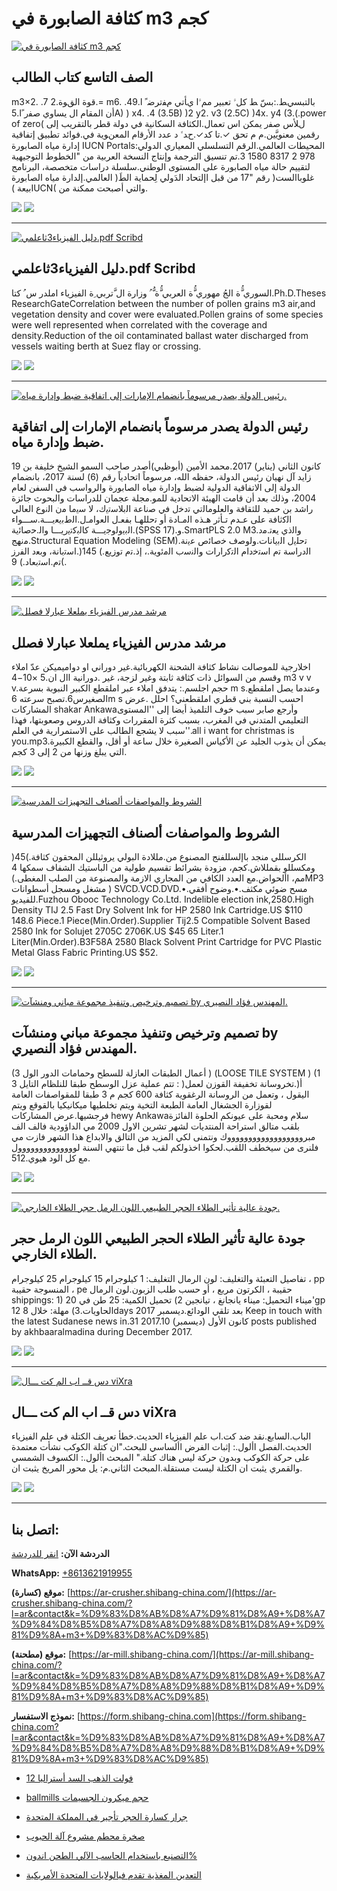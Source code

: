 # كثافة الصابورة في m3 كجم

<a href="https://swt.shibang-china.com/?l=ar&img&k=%D9%83%D8%AB%D8%A7%D9%81%D8%A9+%D8%A7%D9%84%D8%B5%D8%A7%D8%A8%D9%88%D8%B1%D8%A9+%D9%81%D9%8A+m3+%D9%83%D8%AC%D9%85" target="_blank">![كثافة الصابورة في m3 كجم](http://static.shibang-china.com/all-800x300/728.jpg)</a>

## الصف التاسع كتاب الطالب
m3×2. .7 2.ﻗﻮﺓ القﻮﺓ.= m6. .49.بالتبسيﻂ.:بسّ ﻂ كلﱠ تعبير ممﱠا يﺄتي مﻔترﺿﹰ ا أن المقاﻡ ال يساوﻱ ﺻﻔرﹰا.5A) ) x4. .4 (3.5B) )2 y2. v3 (2.5C) )4x. y4 (3.(.power of zero( لﻸﺱ ﺻﻔر يمكن اس تعمال.الكثافة السكانية في دولة قطر بالتقريب إلى رقمين معنويَّين.م م تحق ✓.تا كد✓.حﺪﱢ ﺩ ﻋﺪﺩ اﻷﺭﻗاﻡ المعنﻮية في.فوائد تطبيق إتفاقية إدارة مياە الصابورة IUCN Portalsالمحيطات العالمي.الرقم التسلسلي المعياري الدولي: 978 2 8317 1580 3.تم تنسيق الترجمة وإنتاج النسخة العربية من &quot;الخطوط التوجيهية لتقييم حالة مياە الصابورة على المستوى الوطني.سلسلة دراسات متخصصة، البرنامج العالمي.إلدارة مياە الصابورة )غلوباالست( رقم &quot;17 من قبل اإلتحاد الدَولي لِحماية الطَ بيعة )IUCN( والتي أصبحت ممكنة من.


<a href="https://whatsapp.shibangsoft.com/WhatsApp.php" target="_blank" title="WhatsApp">![](http://static.shibang-china.com/icon/whatsapp.png)</a> <a href="https://swt.shibang-china.com/?l=ar&icon&k=%D9%83%D8%AB%D8%A7%D9%81%D8%A9+%D8%A7%D9%84%D8%B5%D8%A7%D8%A8%D9%88%D8%B1%D8%A9+%D9%81%D9%8A+m3+%D9%83%D8%AC%D9%85" target="_blank">![](http://static.shibang-china.com/icon/chat-ar.png)</a>

---

<a href="https://swt.shibang-china.com/?l=ar&img&k=%D9%83%D8%AB%D8%A7%D9%81%D8%A9+%D8%A7%D9%84%D8%B5%D8%A7%D8%A8%D9%88%D8%B1%D8%A9+%D9%81%D9%8A+m3+%D9%83%D8%AC%D9%85" target="_blank">![دليل الفيزياء3ثاعلمي.pdf Scribd](http://static.shibang-china.com/all-800x300/1037.jpg)</a>

## دليل الفيزياء3ثاعلمي.pdf Scribd
السوري َُّة الجُ مهوري َُّة العربي َُّة ُّ ُ وزارة ال َّتربي ِة الفيزياء املدر س ُ كتا.Ph.D.Theses ResearchGateCorrelation between the number of pollen grains m3 air,and vegetation density and cover were evaluated.Pollen grains of some species were well represented when correlated with the coverage and density.Reduction of the oil contaminated ballast water discharged from vessels waiting berth at Suez flay or crossing.


<a href="https://whatsapp.shibangsoft.com/WhatsApp.php" target="_blank" title="WhatsApp">![](http://static.shibang-china.com/icon/whatsapp.png)</a> <a href="https://swt.shibang-china.com/?l=ar&icon&k=%D9%83%D8%AB%D8%A7%D9%81%D8%A9+%D8%A7%D9%84%D8%B5%D8%A7%D8%A8%D9%88%D8%B1%D8%A9+%D9%81%D9%8A+m3+%D9%83%D8%AC%D9%85" target="_blank">![](http://static.shibang-china.com/icon/chat-ar.png)</a>

---

<a href="https://swt.shibang-china.com/?l=ar&img&k=%D9%83%D8%AB%D8%A7%D9%81%D8%A9+%D8%A7%D9%84%D8%B5%D8%A7%D8%A8%D9%88%D8%B1%D8%A9+%D9%81%D9%8A+m3+%D9%83%D8%AC%D9%85" target="_blank">![رئيس الدولة يصدر مرسوماً بانضمام الإمارات إلى اتفاقية ضبط وإدارة مياه.](http://static.shibang-china.com/all-800x300/1090.jpg)</a>

## رئيس الدولة يصدر مرسوماً بانضمام الإمارات إلى اتفاقية ضبط وإدارة مياه.
19 كانون الثاني (يناير) 2017.محمد الأمين (أبوظبي)أصدر صاحب السمو الشيخ خليفة بن زايد آل نهيان رئيس الدولة، حفظه الله، مرسوماً اتحادياً رقم (6) لسنة 2017، بانضمام الدولة إلى الاتفاقية الدولية لضبط وإدارة مياه الصابورة والرواسب في السفن لعام 2004، وذلك بعد أن قامت الهيئة الاتحادية للمو.مجلة عجمان للدراسات والبحوث جائزة راشد بن حميد للثقافة والعلوماﻟﺗﻲ ﺗدﺧﻝ ﻓﻲ ﺻﻧﺎﻋﺔ اﻟﺑﻼﺳﺗﻳك، ﻻ ﺳﻳﻣﺎ ﻣن اﻟﻧوع اﻟﻌﺎﻟﻲ اﻟﻛﺛﺎﻓﺔ ﻋﻠﻰ ﻋـدم ﺗـﺄﺛر ﻫـذﻩ اﻟﻣـﺎدة أو ﺗﺣﻠﻠﻬـﺎ ﺑﻔﻌـﻝ اﻟﻌواﻣـﻝ.اﻟطﺑﻳﻌﻳـــﺔ.ﺳـــواء اﻟﺑﻳوﻟوﺟﻳـــﺔ ﻛﺎﻟﺑﻛﺗﻳرﻳـــﺎ واﻟ.ﺣﺻﺎﺋﻳﺔ.(SPSS 17).و.SmartPLS 2.0 M3.واﻟذي ﻳﻌﺗ.ﻣد ﻣﻧﻬﺞ.Structural Equation Modeling (SEM).ﺗﺣﻠﻳﻝ اﻟﺑﻳﺎﻧﺎت.وﻟوﺻف ﺧﺻﺎﺋص ﻋﻳﻧﺔ اﻟدراﺳﺔ ﺗم اﺳﺗﺧدام اﻟﺗﻛرارات واﻟﻧﺳب اﻟﻣﺋوﻳﺔ.، إذ.ﺗم ﺗوزﻳﻊ.) 145(.اﺳﺗﺑﺎﻧﺔ، وﺑﻌد اﻟﻔرز ﺗم.اﺳﺗﺑﻌﺎد.) 9(.


<a href="https://whatsapp.shibangsoft.com/WhatsApp.php" target="_blank" title="WhatsApp">![](http://static.shibang-china.com/icon/whatsapp.png)</a> <a href="https://swt.shibang-china.com/?l=ar&icon&k=%D9%83%D8%AB%D8%A7%D9%81%D8%A9+%D8%A7%D9%84%D8%B5%D8%A7%D8%A8%D9%88%D8%B1%D8%A9+%D9%81%D9%8A+m3+%D9%83%D8%AC%D9%85" target="_blank">![](http://static.shibang-china.com/icon/chat-ar.png)</a>

---

<a href="https://swt.shibang-china.com/?l=ar&img&k=%D9%83%D8%AB%D8%A7%D9%81%D8%A9+%D8%A7%D9%84%D8%B5%D8%A7%D8%A8%D9%88%D8%B1%D8%A9+%D9%81%D9%8A+m3+%D9%83%D8%AC%D9%85" target="_blank">![مرشد مدرس الفيزياء يملعلا عبارلا فصلل](http://static.shibang-china.com/all-800x300/571.jpg)</a>

## مرشد مدرس الفيزياء يملعلا عبارلا فصلل
اخلارجية للموصالت نشاط كثافة الشحنة الكهربائية.غير دوراني او دواميميكن عدّ املاء وقسم من السوائل ذات كثافة ثابتة وغير لزجة، غير .دورانية اال ان.5 ×10−4 m3 v v v.حجم اجلسم.: يتدفق املاء عبر املقطع الكبير النبوبة بسرعة m s.وعندما يصل املقطع الصغيرس6.تصبح سرعته 6m s احسب النسبة بني قطري املقطعني؟ احلل .عرض المشاركات shakar Ankawaوأرجع صابر سبب خوف التلميذ أيضا إلى &#39;&#39;المستوى التعليمي المتدني في المغرب، بسبب كثرة المقررات وكثافة الدروس وصعوبتها، فهذا سبب لا يشجع الطالب على الاستمرارية في العلم&#39;&#39;.all i want for christmas is you.mp3.يمكن أن يذوب الجليد عن الأكياس الصغيرة خلال ساعة أو أقل، والقطع الكبيرة التي يبلغ وزنها من 2 إلى 3 كجم.


<a href="https://whatsapp.shibangsoft.com/WhatsApp.php" target="_blank" title="WhatsApp">![](http://static.shibang-china.com/icon/whatsapp.png)</a> <a href="https://swt.shibang-china.com/?l=ar&icon&k=%D9%83%D8%AB%D8%A7%D9%81%D8%A9+%D8%A7%D9%84%D8%B5%D8%A7%D8%A8%D9%88%D8%B1%D8%A9+%D9%81%D9%8A+m3+%D9%83%D8%AC%D9%85" target="_blank">![](http://static.shibang-china.com/icon/chat-ar.png)</a>

---

<a href="https://swt.shibang-china.com/?l=ar&img&k=%D9%83%D8%AB%D8%A7%D9%81%D8%A9+%D8%A7%D9%84%D8%B5%D8%A7%D8%A8%D9%88%D8%B1%D8%A9+%D9%81%D9%8A+m3+%D9%83%D8%AC%D9%85" target="_blank">![الشروط والمواصفات ألصناف التجهيزات المدرسية](http://static.shibang-china.com/all-800x300/952.jpg)</a>

## الشروط والمواصفات ألصناف التجهيزات المدرسية
الكرسللي منجد باإلسللفنج المصنوع من.مللادة البولي يروثيللن المحقون كثافة.)45( ومكسللو بقمللاش.كجم، مزودة بشرائط تقسيم طولية من الباستيك الشفاف سمكها 4 مم، األحواض.مع العدد الكافي من المجاري الازمة والمصنوعة من الصلب المغطى.)MP3 مشغل ومسجل أسطوانات ) SVCD.VCD.DVD.•.مسح ضوئي مكثف.•.وضوح أفقي للفيديو.Fuzhou Obooc Technology Co.Ltd. Indelible election ink,2580.High Density TIJ 2.5 Fast Dry Solvent Ink for HP 2580 Ink Cartridge.US $110 148.6 Piece.1 Piece(Min.Order).Supplier Tij2.5 Compatible Solvent Based 2580 Ink for Solujet 2705C 2706K.US $45 65 Liter.1 Liter(Min.Order).B3F58A 2580 Black Solvent Print Cartridge for PVC Plastic Metal Glass Fabric Printing.US $52.


<a href="https://whatsapp.shibangsoft.com/WhatsApp.php" target="_blank" title="WhatsApp">![](http://static.shibang-china.com/icon/whatsapp.png)</a> <a href="https://swt.shibang-china.com/?l=ar&icon&k=%D9%83%D8%AB%D8%A7%D9%81%D8%A9+%D8%A7%D9%84%D8%B5%D8%A7%D8%A8%D9%88%D8%B1%D8%A9+%D9%81%D9%8A+m3+%D9%83%D8%AC%D9%85" target="_blank">![](http://static.shibang-china.com/icon/chat-ar.png)</a>

---

<a href="https://swt.shibang-china.com/?l=ar&img&k=%D9%83%D8%AB%D8%A7%D9%81%D8%A9+%D8%A7%D9%84%D8%B5%D8%A7%D8%A8%D9%88%D8%B1%D8%A9+%D9%81%D9%8A+m3+%D9%83%D8%AC%D9%85" target="_blank">![تصميم وترخيص وتنفيذ مجموعة مباني ومنشآت by المهندس فؤاد النصيري.](http://static.shibang-china.com/all-800x300/170.jpg)</a>

## تصميم وترخيص وتنفيذ مجموعة مباني ومنشآت by المهندس فؤاد النصيري.
(3 أعمال الطبقات العازلة للسطح وحمامات الدور الول ) (LOOSE TILE SYSTEM ) (1 3 تتم عملية عزل الوسطح طبقا للنلظام التايل : )أ(.تخروسانة تخفيفة القوزن لعمل اليقول ، وتعمل من الروسانة الرغقوية كثافة 600 كجم م 3 طبقا للمقواصفات العامة لقوزارة الجشغال العامة الطبعة التخية ويتم تخلطيها ميكانيكيا بالقوقع ويتم فرجشيها.عرض المشاركات hewy Ankawaسلام ومحبة على عيونكم الحلوة الفائزة بلقب متالق استراحة المنتديات لشهر تشرين الاول 2009 مي الداؤودية فالف الف مبرووووووووووووووووووك ونتمنى لكي المزيد من التالق والابداع هذا الشهر فازت مي فلنرى من سيخطف اللقب.لحكوا اخذولكم لقب قبل ما تنتهي السنة لوووووووووووووول مع كل الود هيوي.512.


<a href="https://whatsapp.shibangsoft.com/WhatsApp.php" target="_blank" title="WhatsApp">![](http://static.shibang-china.com/icon/whatsapp.png)</a> <a href="https://swt.shibang-china.com/?l=ar&icon&k=%D9%83%D8%AB%D8%A7%D9%81%D8%A9+%D8%A7%D9%84%D8%B5%D8%A7%D8%A8%D9%88%D8%B1%D8%A9+%D9%81%D9%8A+m3+%D9%83%D8%AC%D9%85" target="_blank">![](http://static.shibang-china.com/icon/chat-ar.png)</a>

---

<a href="https://swt.shibang-china.com/?l=ar&img&k=%D9%83%D8%AB%D8%A7%D9%81%D8%A9+%D8%A7%D9%84%D8%B5%D8%A7%D8%A8%D9%88%D8%B1%D8%A9+%D9%81%D9%8A+m3+%D9%83%D8%AC%D9%85" target="_blank">![جودة عالية تأثير الطلاء الحجر الطبيعي اللون الرمل حجر الطلاء الخارجي.](http://static.shibang-china.com/all-800x300/1137.jpg)</a>

## جودة عالية تأثير الطلاء الحجر الطبيعي اللون الرمل حجر الطلاء الخارجي.
تفاصيل التعبئة والتغليف: لون الرمال التغليف: 1 كيلوجرام 15 كيلوجرام 25 كيلوجرام ، pp المنسوجة حقيبة ، pe حقيبة ، الكرتون مربع ، أو حسب طلب الزبون.لون الرمال shippings: 1) ميناء التحميل: ميناء يانجانغ ، تيانجين 2) تحميل الكمية: 25 طن في 20&#39;gp الحاويات.3) مهلة: خلال 8 12days بعد تلقي الودائع.ديسمبر 2017 Keep in touch with the latest Sudanese news in.31 كانون الأول (ديسمبر) 2017.10 posts published by akhbaaralmadina during December 2017.


<a href="https://whatsapp.shibangsoft.com/WhatsApp.php" target="_blank" title="WhatsApp">![](http://static.shibang-china.com/icon/whatsapp.png)</a> <a href="https://swt.shibang-china.com/?l=ar&icon&k=%D9%83%D8%AB%D8%A7%D9%81%D8%A9+%D8%A7%D9%84%D8%B5%D8%A7%D8%A8%D9%88%D8%B1%D8%A9+%D9%81%D9%8A+m3+%D9%83%D8%AC%D9%85" target="_blank">![](http://static.shibang-china.com/icon/chat-ar.png)</a>

---

<a href="https://swt.shibang-china.com/?l=ar&img&k=%D9%83%D8%AB%D8%A7%D9%81%D8%A9+%D8%A7%D9%84%D8%B5%D8%A7%D8%A8%D9%88%D8%B1%D8%A9+%D9%81%D9%8A+m3+%D9%83%D8%AC%D9%85" target="_blank">![دس قــ اب الم كت ـــال viXra](http://static.shibang-china.com/all-800x300/1399.jpg)</a>

## دس قــ اب الم كت ـــال viXra
الباب.السابع.نقد ضد كت.اب علم الفيزياء الحديث.خطأ تعريف الكتلة في علم الفيزياء الحديث.الفصل األول.: إثبات الفرض األساسي للبحث.&quot;ان كتلة الكوكب نشأت معتمدة على حركة الكوكب وبدون حركة ليس هناك كتلة.&quot; المبحث األول.: الكسوف الشمسي والقمري يثبت ان الكتلة ليست مستقلة.المبحث الثاني.م: يل محور المريخ يثبت ان.

<a href="https://whatsapp.shibangsoft.com/WhatsApp.php" target="_blank" title="WhatsApp">![](http://static.shibang-china.com/icon/whatsapp.png)</a> <a href="https://swt.shibang-china.com/?l=ar&icon&k=%D9%83%D8%AB%D8%A7%D9%81%D8%A9+%D8%A7%D9%84%D8%B5%D8%A7%D8%A8%D9%88%D8%B1%D8%A9+%D9%81%D9%8A+m3+%D9%83%D8%AC%D9%85" target="_blank">![](http://static.shibang-china.com/icon/chat-ar.png)</a>

---
## اتصل بنا:

**الدردشة الآن:** [انقر للدردشة](https://swt.shibang-china.com?l=ar&contact&k=%D9%83%D8%AB%D8%A7%D9%81%D8%A9+%D8%A7%D9%84%D8%B5%D8%A7%D8%A8%D9%88%D8%B1%D8%A9+%D9%81%D9%8A+m3+%D9%83%D8%AC%D9%85)

**WhatsApp:**  [+8613621919955](https://whatsapp.shibangsoft.com/WhatsApp.php)

**موقع (كسارة):** [https://ar-crusher.shibang-china.com/](https://ar-crusher.shibang-china.com/?l=ar&contact&k=%D9%83%D8%AB%D8%A7%D9%81%D8%A9+%D8%A7%D9%84%D8%B5%D8%A7%D8%A8%D9%88%D8%B1%D8%A9+%D9%81%D9%8A+m3+%D9%83%D8%AC%D9%85)

**موقع (مطحنة):** [https://ar-mill.shibang-china.com/](https://ar-mill.shibang-china.com/?l=ar&contact&k=%D9%83%D8%AB%D8%A7%D9%81%D8%A9+%D8%A7%D9%84%D8%B5%D8%A7%D8%A8%D9%88%D8%B1%D8%A9+%D9%81%D9%8A+m3+%D9%83%D8%AC%D9%85)

**نموذج الاستفسار:** [https://form.shibang-china.com](https://form.shibang-china.com?l=ar&contact&k=%D9%83%D8%AB%D8%A7%D9%81%D8%A9+%D8%A7%D9%84%D8%B5%D8%A7%D8%A8%D9%88%D8%B1%D8%A9+%D9%81%D9%8A+m3+%D9%83%D8%AC%D9%85)

* [12 فولت الذهب السد أستراليا](../29/12%20%D9%81%D9%88%D9%84%D8%AA%20%D8%A7%D9%84%D8%B0%D9%87%D8%A8%20%D8%A7%D9%84%D8%B3%D8%AF%20%D8%A3%D8%B3%D8%AA%D8%B1%D8%A7%D9%84%D9%8A%D8%A7.md)

* [ballmills حجم ميكرون الجسيمات](../26/ballmills%20%D8%AD%D8%AC%D9%85%20%D9%85%D9%8A%D9%83%D8%B1%D9%88%D9%86%20%D8%A7%D9%84%D8%AC%D8%B3%D9%8A%D9%85%D8%A7%D8%AA.md)

* [جرار كسارة الحجر تأجير في المملكة المتحدة](../29/%D8%AC%D8%B1%D8%A7%D8%B1%20%D9%83%D8%B3%D8%A7%D8%B1%D8%A9%20%D8%A7%D9%84%D8%AD%D8%AC%D8%B1%20%D8%AA%D8%A3%D8%AC%D9%8A%D8%B1%20%D9%81%D9%8A%20%D8%A7%D9%84%D9%85%D9%85%D9%84%D9%83%D8%A9%20%D8%A7%D9%84%D9%85%D8%AA%D8%AD%D8%AF%D8%A9.md)

* [صخرة محطم مشروع آلة الحبوب](../29/%D8%B5%D8%AE%D8%B1%D8%A9%20%D9%85%D8%AD%D8%B7%D9%85%20%D9%85%D8%B4%D8%B1%D9%88%D8%B9%20%D8%A2%D9%84%D8%A9%20%D8%A7%D9%84%D8%AD%D8%A8%D9%88%D8%A8.md)

* [التصنيع باستخدام الحاسب الآلي الطحن اندون%](../26/%D8%A7%D9%84%D8%AA%D8%B5%D9%86%D9%8A%D8%B9%20%D8%A8%D8%A7%D8%B3%D8%AA%D8%AE%D8%AF%D8%A7%D9%85%20%D8%A7%D9%84%D8%AD%D8%A7%D8%B3%D8%A8%20%D8%A7%D9%84%D8%A2%D9%84%D9%8A%20%D8%A7%D9%84%D8%B7%D8%AD%D9%86%20%D8%A7%D9%86%D8%AF%D9%88%D9%86%25.md)

* [التعدين المغذية تقدم فيالولايات المتحدة الأمريكية](../29/%D8%A7%D9%84%D8%AA%D8%B9%D8%AF%D9%8A%D9%86%20%D8%A7%D9%84%D9%85%D8%BA%D8%B0%D9%8A%D8%A9%20%D8%AA%D9%82%D8%AF%D9%85%20%D9%81%D9%8A%D8%A7%D9%84%D9%88%D9%84%D8%A7%D9%8A%D8%A7%D8%AA%20%D8%A7%D9%84%D9%85%D8%AA%D8%AD%D8%AF%D8%A9%20%D8%A7%D9%84%D8%A3%D9%85%D8%B1%D9%8A%D9%83%D9%8A%D8%A9.md)